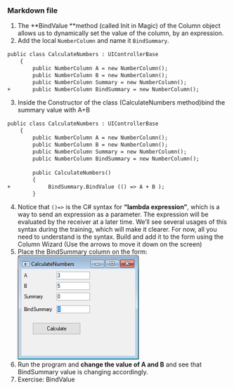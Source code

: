 ﻿### Markdown file
1.	The **BindValue **method (called Init in Magic) of the Column object allows us to dynamically set the value of the column, by an expression.
2.	Add the local `NumberColumn` and name it `BindSummary`.
```csdiff
public class CalculateNumbers : UIControllerBase
    {
        public NumberColumn A = new NumberColumn();
        public NumberColumn B = new NumberColumn();
        public NumberColumn Summary = new NumberColumn();
+       public NumberColumn BindSummary = new NumberColumn();
```
3.	Inside the Constructor of the class (CalculateNumbers method)bind the summary value with A+B
```csdiff
public class CalculateNumbers : UIControllerBase
    {
        public NumberColumn A = new NumberColumn();
        public NumberColumn B = new NumberColumn();
        public NumberColumn Summary = new NumberColumn();
        public NumberColumn BindSummary = new NumberColumn();
        
        public CalculateNumbers()
        {
+            BindSummary.BindValue (() => A + B ); 
        }
```

4.	Notice that `()=>` is the C# syntax for **“lambda expression”**, which is a way to send an expression as a parameter. The expression will be evaluated by the receiver at a later time. We’ll see several usages of this syntax during the training, which will make it clearer. For now, all you need to understand is the syntax.
Build and add it to the form using the Column Wizard (Use the arrows to move it down on the screen)
5.	Place the BindSummary column on the form: 
![Bind Value](Bind_Value.png)
6.	Run the program and **change the value of A and B** and see that BindSummary value is changing accordingly. 
7.	Exercise: BindValue
